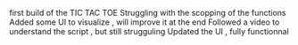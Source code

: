 first build of the TIC TAC TOE
Struggling with the scopping of the functions
Added some UI to visualize , will improve it at the end
Followed a video to understand the script , but still strugguling
Updated the UI , fully functionnal
